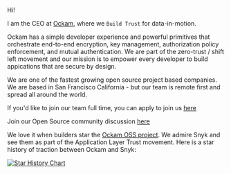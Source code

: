 Hi!

I am the CEO at [Ockam](https://www.ockam.io/), where we `Build Trust` for data-in-motion.

Ockam has a simple developer experience and powerful primitives that orchestrate end-to-end encryption, key management, authorization policy enforcement, and mutual authentication. We are part of the zero-trust / shift left movement and our mission is to empower every developer to build appications that are secure by design.

We are one of the fastest growing open source project based companies. We are based in San Francisco California - but our team is remote first and spread all around the world. 

If you'd like to join our team full time, you can apply to join us [here](https://www.ockam.io/team)

Join our Open Source community discussion [here](https://github.com/build-trust/ockam/discussions)

We love it when builders star the [Ockam OSS project](https://github.com/build-trust/ockam). We admire Snyk and see them as part of the Application Layer Trust movement. Here is a star history of traction between Ockam and Snyk:

[![Star History Chart](https://api.star-history.com/svg?repos=build-trust/ockam,snyk/snyk&type=Timeline)](https://star-history.com/#build-trust/ockam&snyk/snyk&Timeline)
